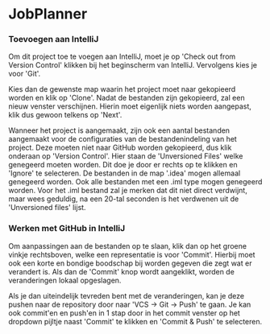 # JobPlanner
### Toevoegen aan IntelliJ
Om dit project toe te voegen aan IntelliJ, moet je op 'Check out from Version Control' klikken
bij het beginscherm van IntelliJ. Vervolgens kies je voor 'Git'. 

Kies dan de gewenste map waarin het project moet naar gekopieerd worden en klik op 'Clone'.
Nadat de bestanden zijn gekopieerd, zal een nieuw venster verschijnen. Hierin moet eigenlijk
niets worden aangepast, klik dus gewoon telkens op 'Next'. 

Wanneer het project is aangemaakt, zijn ook een aantal bestanden aangemaakt voor de
configuraties van de bestandenindeling van het project. Deze moeten niet naar GitHub worden
gekopieerd, dus klik onderaan op 'Version Control'. Hier staan de 'Unversioned Files' welke
genegeerd moeten worden. Dit doe je door er rechts op te klikken en 'Ignore' te selecteren.
De bestanden in de map '.idea' mogen allemaal genegeerd worden. Ook alle bestanden met een
.iml type mogen genegeerd worden. Voor het .iml bestand zal je merken dat dit niet direct
verdwijnt, maar wees geduldig, na een 20-tal seconden is het verdwenen uit de 'Unversioned
files' lijst.

### Werken met GitHub in IntelliJ
Om aanpassingen aan de bestanden op te slaan, klik dan op het groene vinkje rechtsboven,
welke een representatie is voor 'Commit'. Hierbij moet ook een korte en bondige boodschap bij
worden gegeven die zegt wat er verandert is. Als dan de 'Commit' knop wordt aangeklikt,
worden de veranderingen lokaal opgeslagen.

Als je dan uiteindelijk tevreden bent met de veranderingen, kan je deze pushen naar de repository
door naar 'VCS -> Git -> Push' te gaan. Je kan ook commit'en en push'en in 1 stap door in het
commit venster op het dropdown pijltje naast 'Commit' te klikken en 'Commit & Push' te selecteren.
